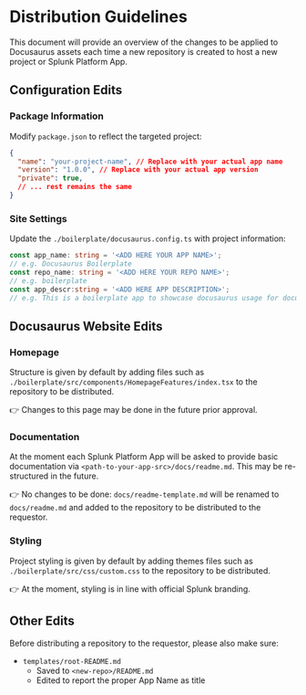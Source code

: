 # Distribution Guidelines

This document will provide an overview of the changes to be applied to Docusaurus assets each time a new repository is created to host a new project or Splunk Platform App.

## Configuration Edits

### Package Information
Modify `package.json` to reflect the targeted project:

```json:my-website-tutorial/package.json
{
  "name": "your-project-name", // Replace with your actual app name
  "version": "1.0.0", // Replace with your actual app version
  "private": true,
  // ... rest remains the same
}
```

### Site Settings
Update the `./boilerplate/docusaurus.config.ts` with project information:

```typescript
const app_name: string = '<ADD HERE YOUR APP NAME>';
// e.g. Docusaurus Boilerplate
const repo_name: string = '<ADD HERE YOUR REPO NAME>';
// e.g. boilerplate
const app_descr:string = '<ADD HERE APP DESCRIPTION>';
// e.g. This is a boilerplate app to showcase docusaurus usage for documenting Splunk Apps and Add-Ons
```

## Docusaurus Website Edits

### Homepage
Structure is given by default by adding files such as `./boilerplate/src/components/HomepageFeatures/index.tsx` to the repository to be distributed.

:point_right: Changes to this page may be done in the future prior approval.

### Documentation
At the moment each Splunk Platform App will be asked to provide basic documentation via `<path-to-your-app-src>/docs/readme.md`. This may be re-structured in the future.

:point_right: No changes to be done: `docs/readme-template.md` will be renamed to `docs/readme.md` and added to the repository to be distributed to the requestor.

### Styling
Project styling is given by default by adding themes files such as `./boilerplate/src/css/custom.css` to the repository to be distributed.

:point_right: At the moment, styling is in line with official Splunk branding.

## Other Edits
Before distributing a repository to the requestor, please also make sure:

- `templates/root-README.md`
  - Saved to `<new-repo>/README.md`
  - Edited to report the proper App Name as title
